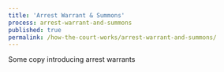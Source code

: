 ```yaml
---
title: 'Arrest Warrant & Summons'
process: arrest-warrant-and-summons
published: true
permalink: /how-the-court-works/arrest-warrant-and-summons/
---
```

Some copy introducing arrest warrants

